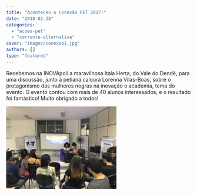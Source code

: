 ```yaml
---
title: "Aconteceu o Conexão PET 2017!"
date: "2018-02-28"
categories: 
  - "acoes-pet"
  - "corrente-alternativa"
cover: "images/conexao1.jpg"
authors: []
type: "featured"
---
```


Recebemos na INOVApoli a maravilhosa Itala Herta, do Vale do Dendê, para uma discussão, junto à petiana caloura Lorenna Vilas-Boas, sobre o protagonismo das mulheres negras na inovação e academia, tema do evento. O evento contou com mais de 40 alunos interessados, e o resultado foi fantástico! Muito obrigado a todos!

![](images/conexao2-300x225.jpg)
